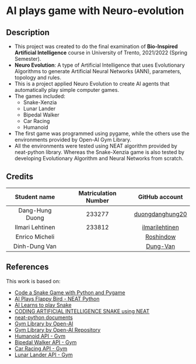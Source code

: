 # AI plays game with Neuro-evolution

## Description
* This project was created to do the final examination of __Bio-Inspired Artificial Intelligence__ course in University of Trento, 2021/2022 (Spring Semester).
* __Neuro Evolution__: A type of Artificial Intelligence that uses Evolutionary Algorithms to generate Artificial Neural Networks (ANN), parameters, topology and rules.
* This is a project applied Neuro Evolution to create AI agents that automatically play simple computer games.
* The games included:
    * Snake-Xenzia
    * Lunar Lander
    * Bipedal Walker
    * Car Racing
    * Humanoid
* The first game was programmed using pygame, while the others use the environments provided by Open-AI Gym Library.
* All the environments were tested using NEAT algorithm provided by neat-python library. Whereas the Snake-Xenzia game is also tested by developing Evolutionary Algorithm and Neural Networks from scratch.

## Credits
| Student name       | Matriculation Number    | GitHub account                                      |
| :-----------------:|:-------------:|:---------------------------------------------------:|
| Dang-Hung Duong   | 233277      |[duongdanghung20](https://github.com/duongdanghung20)|
| Ilmari Lehtinen     | 233812     |[ilmarilehtinen](https://github.com/ilmarilehtinen)                  | 
| Enrico Micheli  |     |[Roshindow](https://github.com/Roshindow)                  | 
| Dinh-Dung Van    |      |[Dung-Van](https://github.com/Dung-Van)                | 


## References
This work is based on:
* [Code a Snake Game with Python and Pygame](https://www.youtube.com/watch?v=8dfePlONtls)
* [AI Plays Flappy Bird - NEAT Python](https://youtube.com/playlist?list=PLzMcBGfZo4-lwGZWXz5Qgta_YNX3_vLS2)
* [AI Learns to play Snake](https://www.youtube.com/watch?v=vhiO4WsHA6c)
* [CODING ARTIFICIAL INTELLIGENCE SNAKE using NEAT](https://www.youtube.com/watch?v=jXJbS6FoJyE)
* [neat-python documents](https://neat-python.readthedocs.io/en/latest/)
* [Gym Library by Open-AI](https://www.gymlibrary.ml/)
* [Gym Library by Open-AI Repository](https://github.com/openai/gym)
* [Humanoid API - Gym](https://www.gymlibrary.ml/environments/mujoco/humanoid/)
* [Bipedal Walker API - Gym](https://www.gymlibrary.ml/environments/box2d/bipedal_walker/)
* [Car Racing API - Gym](https://www.gymlibrary.ml/environments/box2d/car_racing/)
* [Lunar Lander API - Gym](https://www.gymlibrary.ml/environments/box2d/lunar_lander/)

